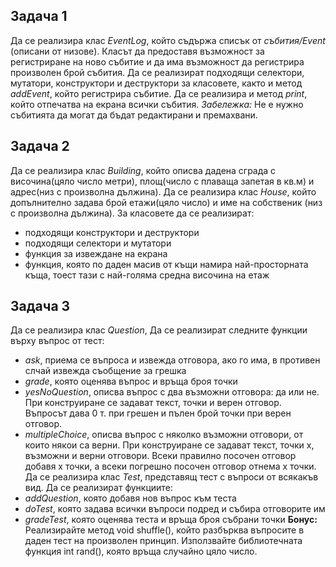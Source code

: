 ## Задача 1
Да се реализира клас *EventLog*, който съдържа списък от *събития/Event* (описани от
низове). Класът да предоставя възможност за регистриране на ново събитие и да има
възможност да регистрира произволен брой събития. Да се реализират подходящи селектори, 
мутатори, конструктори и деструктори за класовете, както и метод *addEvent*, който
регистрира събитие. Да се реализира и метод *print*, който отпечатва на екрана всички събития.
*Забележка:* Не е нужно събитията да могат да бъдат редактирани и премахвани.


## Задача 2
Да се реализира клас *Building*, който описва дадена сграда с височина(цяло
число метри), площ(число с плаваща запетая в кв.м) и адрес(низ с произволна дължина).
Да се реализира клас *House*, който допълнително задава брой етажи(цяло
число) и име на собственик (низ с произволна дължина). За класовете да се реализират:</br> 
- подходящи конструктори и деструктори</br>
- подходящи селектори и мутатори</br>
- функция за извеждане на екрана</br>
- функция, която по даден масив от къщи намира най-просторната къща, тоест тази с най-голяма средна височина на етаж</br>


## Задача 3
 Да се реализира клас *Question*, 
 Да се реализират следните функции върху въпрос от тест:
- *ask*, приема се въпроса и извежда отговора, ако го има, в противен слчай извежда съобщение за грешка
- *grade*, която оценява въпрос и връща броя точки
- *yesNoQuestion*, описва въпрос с два възможни отговора: да или не. При конструиране
се задават текст, точки и верен отговор. Въпросът дава 0 т. при грешен и пълен брой точки при верен отговор.
- *multipleChoice*, описва въпрос с няколко възможни отговори, от които някои са
верни. При конструиране се задават текст, точки x, възможни и верни отговори. Всеки
правилно посочен отговор добавя x точки, а всеки погрешно посочен отговор отнема x точки.
Да се реализира клас *Test*, представящ тест с въпроси от всякакъв вид.
Да се реализират функциите:
- *addQuestion*, която добавя нов въпрос към теста
- *doTest*, която задава всички въпроси подред и събира отговорите им
- *gradeTest*, която оценява теста и връща броя събрани точки
**Бонус:** Реализирайте метод void shuffle(), който разбърква въпросите в даден тест на
произволен принцип. Използвайте библиотечната функция int rand(), която връща случайно
цяло число.

